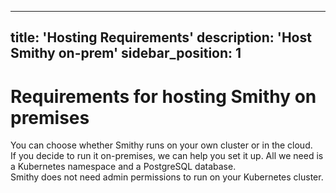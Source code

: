 ***

title: 'Hosting Requirements'
description: 'Host Smithy on-prem'
sidebar\_position: 1
--------------------

# Requirements for hosting Smithy on premises

You can choose whether Smithy runs on your own cluster or in the cloud.\
If you decide to run it on-premises, we can help you set it up. All we need is a Kubernetes namespace and a PostgreSQL
database.\
Smithy does not need admin permissions to run on your Kubernetes cluster.
